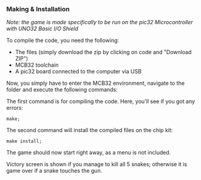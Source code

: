 ### Making & Installation
*Note: the game is made specifically to be run on the pic32 Microcontroller with UNO32 Basic I/O Shield*

To compile the code, you need the following:
* The files (simply download the zip by clicking on code and "Download ZIP")
* MCB32 toolchain
* A pic32 board connected to the computer via USB

Now, you simply have to enter the MCB32 environment, navigate to the folder and execute the following commands:

The first command is for compiling the code. Here, you'll see if you got any errors:
```
make;
```

The second command will install the compiled files on the chip kit:
```
make install;
```

The game should now start right away, as a menu is not included.

Victory screen is shown if you manage to kill all 5 snakes; otherwise it is game over if a snake touches the gun.
